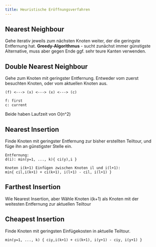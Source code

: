 ```yaml
---
title: Heuristische Eröffnungsverfahren
---
```


## Nearest Neighbour
Gehe iterativ jeweils zum nächsten Knoten weiter, der die geringste Entfernung hat.
**Greedy-Algorithmus** - sucht zunächst immer günstigste Alternative, muss aber gegen Ende ggf. sehr teure Kanten verwenden.

## Double Nearest Neighbour
Gehe zum Knoten mit geringster Entfernung. Entweder vom zuerst besuchten Knoten, oder vom aktuellen Knoten aus.
```
(f) <---> (x) <---> (x) <---> (c)

f: first
c: current
```

Beide haben Laufzeit von O(n^2)

## Nearest Insertion
Finde Knoten mit geringster Entfernung zur bisher erstellten Teiltour, und füge ihn an günstigster Stelle ein.

```
Entfernung:
d(i): min(y=1, ..., k){ ci(y),i }

Knoten i(k+1) Einfügen zwischen Knoten il und i(l+1):
min{ cil,i(k+1) + ci(k+1), i(l+1) - cil, i(l+1) }
```

## Farthest Insertion
Wie Nearest Insertion, aber Wähle Knoten i(k+1) als Knoten mit der weitesten Entfernung zur aktuellen Teiltour

## Cheapest Insertion
Finde Knoten mit geringsten Einfügekosten in aktuelle Teiltour.

```
min(y=1, ..., k) { ciy,i(k+1) + ci(k+1), i(y+1) - ciy, i(y+1) }
```